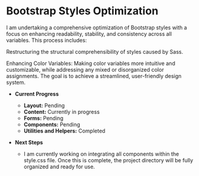 # Bootstrap Styles Optimization

I am undertaking a comprehensive optimization of Bootstrap styles with a focus on enhancing readability, stability, and consistency across all variables. This process includes:

Restructuring the structural comprehensibility of styles caused by Sass.

Enhancing Color Variables: Making color variables more intuitive and customizable, while addressing any mixed or disorganized color assignments. The goal is to achieve a streamlined, user-friendly design system.

- **Current Progress**
  - **Layout:** Pending
  - **Content:** Currently in progress
  - **Forms:** Pending
  - **Components:** Pending
  - **Utilities and Helpers:** Completed

- **Next Steps**
  - I am currently working on integrating all components within the style.css file. Once this is complete, the project directory will be fully organized and ready for use.
